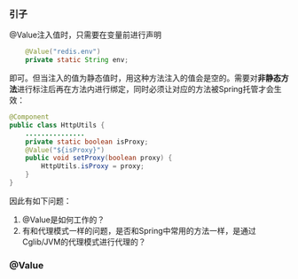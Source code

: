 ### 引子

@Value注入值时，只需要在变量前进行声明

`````````````java
    @Value("redis.env")
    private static String env;
`````````````

即可。但当注入的值为静态值时，用这种方法注入的值会是空的。需要对**非静态方法**进行标注后再在方法内进行绑定，同时必须让对应的方法被Spring托管才会生效：

````````````java
@Component
public class HttpUtils {
    ...............
	private static boolean isProxy;
    @Value("${isProxy}")
    public void setProxy(boolean proxy) {
        HttpUtils.isProxy = proxy;
    }
}
````````````

因此有如下问题：

1. @Value是如何工作的？
2. 有和代理模式一样的问题，是否和Spring中常用的方法一样，是通过Cglib/JVM的代理模式进行代理的？



### @Value

